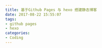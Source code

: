 ```yaml
---
title: 基于Github Pages 与 hexo 搭建静态博客
date: 2017-08-22 15:55:07
tags: 
- github pages
- hexo
categories: 
- Coding
---
```

